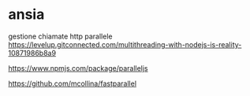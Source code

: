 # ansia
gestione chiamate http parallele
https://levelup.gitconnected.com/multithreading-with-nodejs-is-reality-10871986b8a9


https://www.npmjs.com/package/paralleljs

https://github.com/mcollina/fastparallel


